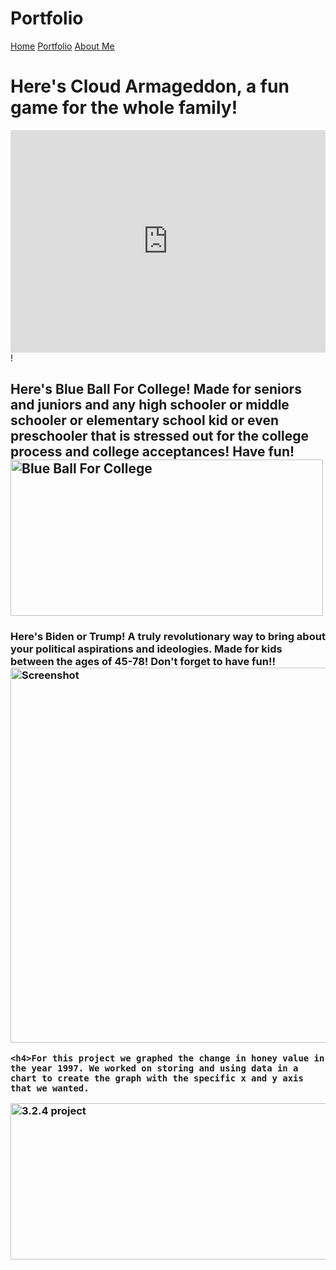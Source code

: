 # Portfolio
<html lang="en">
  <head>
  <title>My Portfolio</title>
   </head>
    <a href="https://gorgi24.github.io/">Home</a>
    <a href="https://gorgi24.github.io/portfolio.github.io/">Portfolio</a>
    <a href="https://gorgi24.github.io/AboutGorgi.github.io/">About Me</a>
    <h1>Here's Cloud Armageddon, a fun game for the whole family!</h1>
    <iframe src="https://trinket.io/embed/python/88b299edca?toggleCode=true" width="100%" height="356" frameborder="0" marginwidth="0" marginheight="0" allowfullscreen></iframe>!
    <h2>Here's Blue Ball For College! Made for seniors and juniors and any high schooler or middle schooler or elementary school kid or even preschooler that is stressed out for the college process and college acceptances! Have fun! 
    <img src="https://user-images.githubusercontent.com/123103459/226412999-b74f5295-40d4-4733-be9a-a691d79c5747.JPG" alt="Blue Ball For College" width="500" height="250">
<br>
    <h3>Here's Biden or Trump! A truly revolutionary way to bring about your political aspirations and ideologies. Made for kids between the ages of 45-78! Don't forget to have fun!!
  <img src="https://github.com/Gorgi24/portfolio.github.io/assets/123103459/4719c7fc-5d75-4c8b-91ad-44d4228fe88f" alt="Screenshot" width="800" height="600">
    
    <h4>For this project we graphed the change in honey value in the year 1997. We worked on storing and using data in a chart to create the graph with the specific x and y axis that we wanted.
  <img src="https://github.com/Gorgi24/portfolio.github.io/assets/123103459/0c49de6c-83da-4ccd-a2cb-a0d73ea9dbc5" alt="3.2.4 project" width="800" height="250">
<br>
      
</html>



